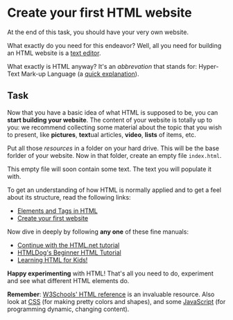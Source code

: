 Create your first HTML website
==============================

At the end of this task, you should have your very own website.

What exactly do you need for this endeavor?
Well, all you need for building an HTML website is a [text editor](http://www.geany.org/).

What exactly is HTML anyway? It's an _abbrevation_ that stands for:
Hyper-Text Mark-up Language (a [quick explanation](http://html.net/tutorials/html/lesson2.php)).


Task
----
Now that you have a basic idea of what HTML is supposed to be, you can **start
building your website**.
The content of your website is totally up to you: we recommend collecting
some material about the topic that you wish to present,
like **pictures**, **text**ual articles, **video**, **lists** of items, etc.

Put all those _resources_ in a folder on your hard drive. This will be the base
forlder of your website. Now in that folder, create an empty file `index.html`.

This empty file will soon contain some text. The text you will populate it with.

To get an understanding of how HTML is normally applied and
to get a feel about its structure, read the following links:
* [Elements and Tags in HTML](http://html.net/tutorials/html/lesson3.php)
* [Create your first website](http://html.net/tutorials/html/lesson4.php)

Now dive in deeply by following **any one** of these fine manuals:
* [Continue with the HTML.net tutorial](http://html.net/tutorials/html/)
* [HTMLDog's Beginner HTML Tutorial](http://www.htmldog.com/guides/html/beginner/)
* [Learning HTML for Kids!](http://www.goodellgroup.com/tutorial/toc.html)

**Happy experimenting** with HTML! That's all you need to do,
experiment and see what different HTML elements do.

**Remember**: [W3Schools' HTML reference](http://www.w3schools.com/tags/default.asp)
is an invaluable resource.
Also look at [CSS](http://www.w3schools.com/html/html_css.asp) (for making pretty colors and shapes), 
and some [JavaScript](http://www.w3schools.com/js/default.asp) (for programming dynamic, changing content).